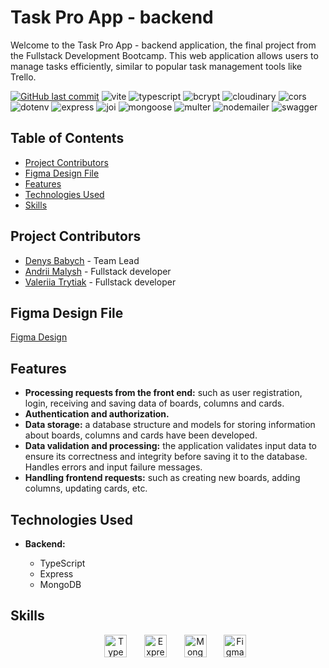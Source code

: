 <h1>Task Pro App - backend</h1>

Welcome to the Task Pro App - backend application, the final project from the Fullstack Development Bootcamp. This web application allows users to manage tasks efficiently, similar to popular task management tools like Trello.


[![GitHub last commit](https://img.shields.io/github/last-commit/chertik77/final-project-backend)](https://github.com/chertik77/final-project-backend/commits/main)
![vite](https://img.shields.io/npm/v/vite?logo=vite&label=Vite&color=red)
![typescript](https://img.shields.io/npm/v/typescript?logo=TypeScript&label=TypeScript)
![bcrypt](https://img.shields.io/npm/v/bcrypt?logo=bcrypt&label=bcrypt&color=blue)
![cloudinary](https://img.shields.io/npm/v/cloudinary?logo=cloudinary&label=cloudinary&color=green)
![cors](https://img.shields.io/npm/v/cors?logo=cors&label=cors&color=red)
![dotenv](https://img.shields.io/npm/v/dotenv?logo=dotenv&label=dotenv)
![express](https://img.shields.io/npm/v/express?logo=express&label=express&color=yellow)
![joi](https://img.shields.io/npm/v/joi?logo=joi&label=joi&color=purple)
![mongoose](https://img.shields.io/npm/v/mongoose?logo=mongoose&label=mongoose)
![multer](https://img.shields.io/npm/v/multer?logo=multer&label=multer&color=orange)
![nodemailer](https://img.shields.io/npm/v/nodemailer?logo=nodemailer&label=nodemailer)
![swagger](https://img.shields.io/npm/v/swagger?logo=swagger&label=swagger&color=green)


<h2>Table of Contents</h2>

- [Project Contributors](#project-contributors)
- [Figma Design File](#figma-design-file)
- [Features](#features)
- [Technologies Used](#technologies-used)
- [Skills](#skills)

## Project Contributors


- [Denys Babych](https://github.com/chertik77) - Team Lead
- [Andrii Malysh](https://github.com/Agmund2002) - Fullstack developer
- [Valeriia Trytiak](https://github.com/Valeriia-Trytiak) - Fullstack developer

## Figma Design File


[Figma Design](https://www.figma.com/file/fJF13s2UlxPIwTMcPVrSiz/TaskPro?type=design&t=8OR5JW2MuSskYTdw-0)

## Features


- **Processing requests from the front end:** such as user registration, login, receiving and saving data of boards, columns and cards.
- **Authentication and authorization.**
- **Data storage:** a database structure and models for storing information about boards, columns and cards have been developed.
- **Data validation and processing:** the application validates input data to ensure its correctness and integrity before saving it to the database. Handles errors and input failure messages.
- **Handling frontend requests:** such as creating new boards, adding columns, updating cards, etc.
  

## Technologies Used

- **Backend:**

  - TypeScript
  - Express
  - MongoDB

## Skills

<div align="center">  

&nbsp;&nbsp;&nbsp;&nbsp;&nbsp;
<a href="https://www.typescriptlang.org/" target="_blank" rel="noreferrer"><img src="https://raw.githubusercontent.com/danielcranney/readme-generator/main/public/icons/skills/typescript-colored.svg" width="36" height="36" alt="TypeScript" /></a>
&nbsp;&nbsp;&nbsp;&nbsp;&nbsp;
<a href="https://expressjs.com/" target="_blank" rel="noreferrer"><img src="https://raw.githubusercontent.com/danielcranney/readme-generator/main/public/icons/skills/express-colored.svg" width="36" height="36" alt="Express" /></a>
&nbsp;&nbsp;&nbsp;&nbsp;&nbsp;
<a href="https://www.mongodb.com/" target="_blank" rel="noreferrer"><img src="https://raw.githubusercontent.com/danielcranney/readme-generator/main/public/icons/skills/mongodb-colored.svg" width="36" height="36" alt="MongoDB" /></a>
&nbsp;&nbsp;&nbsp;&nbsp;&nbsp;
<a href="https://www.figma.com/" target="_blank" rel="noreferrer"><img src="https://raw.githubusercontent.com/danielcranney/readme-generator/main/public/icons/skills/figma-colored.svg" width="36" height="36" alt="Figma" /></a>
</p>
